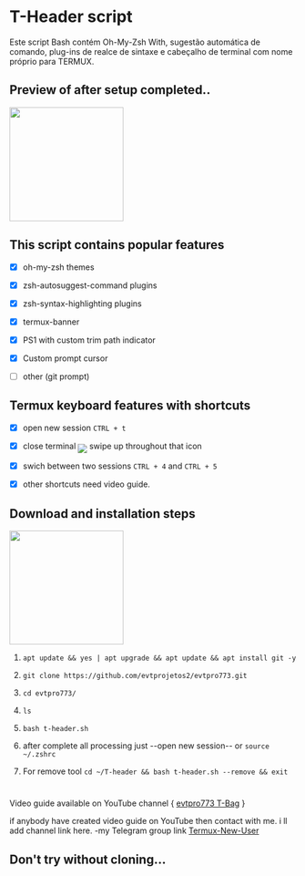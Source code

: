 # T-Header script

Este script Bash contém Oh-My-Zsh With, sugestão automática de comando, plug-ins de realce de sintaxe e cabeçalho de terminal com nome próprio para TERMUX. 

## Preview of after setup completed..

<img src="https://user-images.githubusercontent.com/28594846/42722171-e92e650c-8764-11e8-8f65-76a318c1de27.jpeg" width="200" hight="220">



## This script contains popular features



- [x] oh-my-zsh themes

- [x] zsh-autosuggest-command plugins

- [x] zsh-syntax-highlighting plugins

- [x] termux-banner

- [x] PS1 with custom trim path indicator

- [x] Custom prompt cursor

- [ ] other (git prompt)



## Termux keyboard features with shortcuts



- [x] open new session `CTRL + t`

- [x] close terminal <sub><sub><img src="https://raw.githubusercontent.com/google/material-design-icons/master/symbols/web/keyboard/materialsymbolsoutlined/keyboard_20px.svg"></sub></sub> swipe up throughout that icon

- [x] swich between two sessions `CTRL + 4` and `CTRL + 5`

- [x] other shortcuts need video guide.



## Download and installation steps

<img src="https://user-images.githubusercontent.com/28594846/42721978-6b90278c-8761-11e8-97f2-eca4f86e837f.jpeg" width="200" hight="220">





1. `apt update && yes | apt upgrade && apt update && apt install git -y`

2. `git clone https://github.com/evtprojetos2/evtpro773.git`

3. `cd evtpro773/`

4. `ls`

5. `bash t-header.sh`

6. after complete all processing just --open new session-- or `source ~/.zshrc`

7. For remove tool `cd ~/T-header && bash t-header.sh --remove && exit`

#

Video guide available on YouTube channel { [evtpro773 T-Bag](https://youtu.be/8Duxj_-b4og) }



if anybody have created video guide on YouTube then contact with me. i ll add channel link here. -my Telegram group link [Termux-New-User](https://t.me/joinchat/FY2amVKlBrBQIi3dT_lUug)

## Don't try without cloning...

